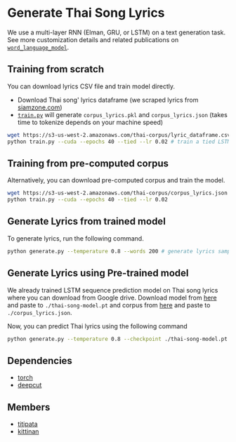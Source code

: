 # Generate Thai Song Lyrics

We use a multi-layer RNN (Elman, GRU, or LSTM) on a text generation task.
See more customization details and related publications 
on [`word_language_model`](https://github.com/pytorch/examples/tree/master/word_language_model). 


## Training from scratch

You can download lyrics CSV file and train model directly.

- Download Thai song' lyrics dataframe (we scraped lyrics from [siamzone.com](https://www.siamzone.com/music/lyric/))
- [`train.py`](https://github.com/tupleblog/generate-thai-lyrics/blob/master/train.py) will generate `corpus_lyrics.pkl` and `corpus_lyrics.json`
(takes time to tokenize depends on your machine speed)

```bash
wget https://s3-us-west-2.amazonaws.com/thai-corpus/lyric_dataframe.csv -O ./data/lyric_dataframe.csv # download scraped Thai songs' lyrics to data folder
python train.py --cuda --epochs 40 --tied --lr 0.02 # train a tied LSTM on Thai lyrics with CUDA for 40 epochs, learning rate = 0.2
```

## Training from pre-computed corpus

Alternatively, you can download pre-computed corpus and train the model.

```bash
wget https://s3-us-west-2.amazonaws.com/thai-corpus/corpus_lyrics.json # corpus
python train.py --cuda --epochs 40 --tied --lr 0.02
```

## Generate Lyrics from trained model

To generate lyrics, run the following command.

```bash
python generate.py --temperature 0.8 --words 200 # generate lyrics samples from the trained LSTM model using (default) `model.pt`
```

## Generate Lyrics using Pre-trained model

We already trained LSTM sequence prediction model on Thai song lyrics where you can download from Google drive.
Download model from [here](https://drive.google.com/file/d/1wTMCBB3Vrwstld-LBwYEF6nwFHyqLJT7/view?usp=sharing) and paste to `./thai-song-model.pt` 
and corpus from [here](https://s3-us-west-2.amazonaws.com/thai-corpus/corpus_lyrics.json) and paste to `./corpus_lyrics.json`.

Now, you can predict Thai lyrics using the following command

```bash
python generate.py --temperature 0.8 --checkpoint ./thai-song-model.pt --words 200 --seed 1111 # generate 200 words lyrics to generated.txt with seed 1111 and temperature 0.8
```

## Dependencies

- [torch](https://pytorch.org/)
- [deepcut](https://github.com/rkcosmos/deepcut)


## Members

- [titipata](https://github.com/titipata)
- [kittinan](https://github.com/kittinan)
